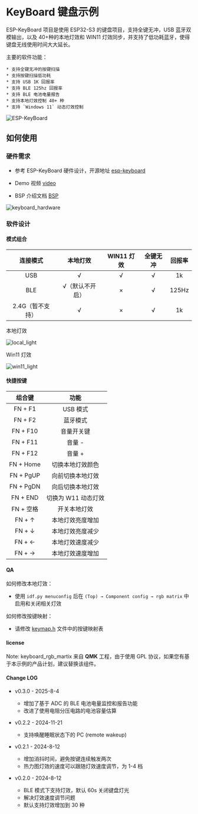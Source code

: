 # KeyBoard 键盘示例

ESP-KeyBoard 项目是使用 ESP32-S3 的键盘项目，支持全键无冲，USB 蓝牙双模输出，以及 40+种的本地灯效和 WIN11 灯效同步，并支持了低功耗蓝牙，使得键盘无线使用时间大大延长。

主要的软件功能：

    * 支持全键无冲的按键扫描
    * 支持按键扫描低功耗
    * 支持 USB 1K 回报率
    * 支持 BLE 125hz 回报率
    * 支持 BLE 电池电量报告
    * 支持本地灯效控制 40+ 种
    * 支持 `Windows 11` 动态灯效控制

![ESP-KeyBoard](https://dl.espressif.com/esp-iot-solution/static/keyboard.jpg)

## 如何使用

### 硬件需求

* 参考 ESP-KeyBoard 硬件设计，开源地址 [esp-keyboard](https://oshwhub.com/esp-college/esp-keyboard)

* Demo 视频 [video](https://www.bilibili.com/video/BV1yi421C7qV/?share_source=copy_web&vd_source=7e24f4cefdafbd8477369f33616312a9)

* BSP 介绍文档 [BSP](./components/esp32_s3_kbd_kit/README.md)

![keyboard_hardware](https://dl.espressif.com/esp-iot-solution/static/keyboard_1.gif)

### 软件设计

#### 模式组合

|     连接模式     |    本地灯效     | WIN11 灯效 | 全键无冲 | 回报率 |
| :--------------: | :-------------: | :--------: | :------: | :----: |
|       USB        |        √        |     √      |    √     |   1k   |
|       BLE        | √（默认不开启） |     ×      |    √     | 125Hz  |
| 2.4G（暂不支持） |        √        |     ×      |    √     |   1k   |

本地灯效

![local_light](https://dl.espressif.com/esp-iot-solution/static/keyboard_2.gif)

Win11 灯效

![win11_light](https://dl.espressif.com/esp-iot-solution/static/keyboard_3.gif)

#### 快捷按键

|  组合键   |        功能         |
| :-------: | :-----------------: |
|  FN + F1  |      USB 模式       |
|  FN + F2  |      蓝牙模式       |
| FN + F10  |     音量开关键      |
| FN + F11  |       音量 -        |
| FN + F12  |       音量 +        |
| FN + Home |  切换本地灯效颜色   |
| FN + PgUP |  向前切换本地灯效   |
| FN + PgDN |  向后切换本地灯效   |
| FN + END  | 切换为 W11 动态灯效 |
| FN + 空格 |    开关本地灯效     |
|  FN + ↑   |  本地灯效亮度增加   |
|  FN + ↓   |  本地灯效亮度减少   |
|  FN + ←   |  本地灯效速度减少   |
|  FN + →   |  本地灯效速度增加   |

#### QA

如何修改本地灯效：

  * 使用 `idf.py menuconfig` 后在 `(Top) → Component config → rgb matrix` 中启用和关闭相关灯效

如何修改按键映射：

  * 请修改 [keymap.h](./components/esp32_s3_kbd_kit/include/bsp/keymap.h) 文件中的按键映射表

#### license

Note: keyboard_rgb_martix 来自 **QMK** 工程，由于使用 GPL 协议，如果您有基于本示例的产品计划，建议替换该组件。

#### Change LOG

* v0.3.0 - 2025-8-4

  * 增加了基于 ADC 的 BLE 电池电量监控和报告功能
  * 改进了使用电阻分压电路的电池容量估算

* v0.2.2 - 2024-11-21

  * 支持唤醒睡眠状态下的 PC (remote wakeup)

* v0.2.1 - 2024-8-12

  * 增加消抖时间，避免按键连续触发两次
  * 热力图灯效的速度可以跟随灯效速度调节，为 1-4 档

* v0.2.0 - 2024-8-12

  * BLE 模式下支持灯效，默认 60s 关闭键盘灯光
  * 解决灯效速度调节问题
  * 默认支持灯效增加到 30 种
